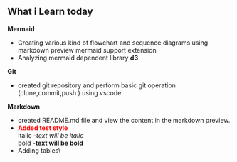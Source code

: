 What i Learn today
-------------------
 **Mermaid** </br>
- Creating various kind of flowchart and sequence diagrams using markdown preview mermaid support extension
- Analyzing  mermaid dependent library **d3**  

**Git**
- created  git repository and  perform basic git operation (clone,commit,push ) using vscode.

**Markdown**
- created README.md file and view the content in the markdown preview.</br>
- <span style="color:red;">**Added test style**</span>\
italic  -*text will be italic*\
bold    -**text will be bold**
- Adding tables\  
   



